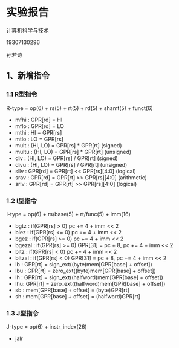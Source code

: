 #  实验报告

计算机科学与技术

19307130296

孙若诗

## 1、新增指令

### 1.1 R型指令

R-type = op(6) + rs(5) + rt(5) + rd(5) + shamt(5) + funct(6)

* mfhi : GPR[rd] = HI
* mflo : GPR[rd] = LO
* mthi : HI = GPR[rs]
* mtlo : LO = GPR[rs]
* mult : (HI, LO) = GPR[rs] * GPR[rt] (signed)
* multu : (HI, LO) = GPR[rs] * GPR[rt] (unsigned)
* div : (HI, LO) = GPR[rs] / GPR[rt] (signed)
* divu : (HI, LO) = GPR[rs] / GPR[rt] (unsigned)
* sllv : GPR[rd] = GPR[rt] << GPR[rs][4:0] (logical)
* srav : GPR[rd] = GPR[rt] >> GPR[rs][4:0] (arithmetic)
* srlv : GPR[rd] = GPR[rt] >> GPR[rs][4:0] (logical)

### 1.2 I型指令

I-type = op(6) + rs/base(5) + rt/func(5) + imm(16)

* bgtz : if(GPR[rs] > 0)  pc += 4 + imm << 2
* blez : if(GPR[rs] <= 0)  pc += 4 + imm << 2
* bgez : if(GPR[rs] >= 0)  pc += 4 + imm << 2
* bgezal : if(GPR[rs] >= 0)  GPR[31] = pc + 8, pc += 4 + imm << 2
* bltz : if(GPR[rs] < 0)  pc += 4 + imm << 2
* bltzal : if(GPR[rs] < 0)  GPR[31] = pc + 8, pc += 4 + imm << 2
* lb : GPR[rt] = sign_ext((byte)mem[GPR[base] + offset])
* lbu : GPR[rt] = zero_ext((byte)mem[GPR[base] + offset])
* lh : GPR[rt] = sign_ext((halfword)mem[GPR[base] + offset])
* lhu: GPR[rt] = zero_ext((halfword)mem[GPR[base] + offset])
* sb : mem[GPR[base] + offset] = (byte)GPR[rt]
* sh : mem[GPR[base] + offset] = (halfword)GPR[rt]


### 1.3 J型指令

J-type = op(6) + instr_index(26)

* jalr 
